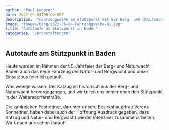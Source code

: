 ```yaml
---
author: "Paul Legerer"
date: 2022-06-04T00:00:00Z
description:  "Fahrzeugweihe am Stützpunkt mit der Berg- und Naturwacht"
image: "images/blog/2022-06-04-Fahrzeugweihe-01.jpg"
title: "Autotaufe am Stützpunkt in Baden"
categories: "Veranstaltungen"
---
```

## Autotaufe am Stützpunkt in Baden

Heute wurden im Rahmen der 50-Jahrfeier der Berg- und Naturwacht Baden auch das neue Fahrzeug der Natur- und Bergwacht und unser Einsatzbus feierlich getauft.

Was wenige wissen: Der Katzug ist historisch aus der Berg- und Naturwacht hervorgegangen, und wir teilen uns immer noch den Stützpunkt in der Waltersdorferstraße.

Die zahlreichen Festredner, darunter unsere Bezirkshauptfrau Verena Sonneitner, haben dabei auch der Hoffnung Ausdruck gegeben, dass Katzug und Natur- und Bergwacht wieder intensiver zusammenarbeiten. Wir freuen uns schon darauf!  
